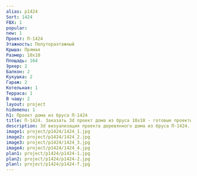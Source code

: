 ```yaml
---
alias: p1424
Sort: 1424
FBX: 1
popular: 
new: 1
Проект: П-1424
Этажность: Полутораэтажный
Крыша: Прямая
Размер: 10х10
Площадь: 164
Эркер: 2
Балкон: 2
Кукушка: 2
Гараж: 2
Котельная: 1
Терраса: 1
В чашу: 2
layout: project
hidemenu: 1
h1: Проект дома из бруса П-1424
title: П-1424. Заказать 3d проект дома из бруса 10х10 - готовые проекты
description: 3d визуализация проекта деревянного дома из бруса П-1424. Площадь 164 м2, размер 10х10. Вы можете внести любые изменения в проект.
image1: project/p1424/1424_1.jpg
image2: project/p1424/1424_2.jpg
image3: project/p1424/1424_3.jpg
image4: project/p1424/1424_4.jpg
plan1: project/p1424/p1424-1.jpg
plan2: project/p1424/p1424-2.jpg
planl: project/p1424/p1424-f.jpg
---
```

